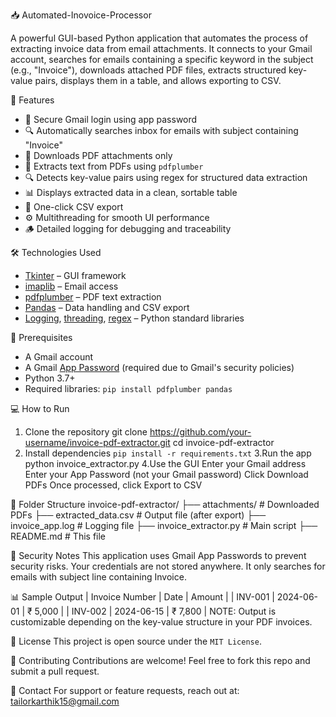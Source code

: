 📥 Automated-Inovoice-Processor


A powerful GUI-based Python application that automates the process of extracting invoice data from email attachments. 
It connects to your Gmail account, searches for emails containing a specific keyword in the subject (e.g., "Invoice"), 
downloads attached PDF files, extracts structured key-value pairs, displays them in a table, and allows exporting to CSV.


🚀 Features

- 📧 Secure Gmail login using app password
- 🔍 Automatically searches inbox for emails with subject containing "Invoice"
- 📎 Downloads PDF attachments only
- 📑 Extracts text from PDFs using `pdfplumber`
- 🔍 Detects key-value pairs using regex for structured data extraction
- 📊 Displays extracted data in a clean, sortable table
- 💾 One-click CSV export
- ⚙️ Multithreading for smooth UI performance
- 🪵 Detailed logging for debugging and traceability

🛠️ Technologies Used

- [Tkinter](w) – GUI framework
- [imaplib](w) – Email access
- [pdfplumber](w) – PDF text extraction
- [Pandas](w) – Data handling and CSV export
- [Logging](w), [threading](w), [regex](w) – Python standard libraries



🔐 Prerequisites

- A Gmail account
- A Gmail [App Password](w) (required due to Gmail's security policies)
- Python 3.7+
- Required libraries:
  `pip install pdfplumber pandas`


💻 How to Run
1. Clone the repository
   git clone https://github.com/your-username/invoice-pdf-extractor.git
   cd invoice-pdf-extractor
2. Install dependencies
   `pip install -r requirements.txt`
3.Run the app
  python invoice_extractor.py
4.Use the GUI
  Enter your Gmail address
  Enter your App Password (not your Gmail password)
  Click Download PDFs
  Once processed, click Export to CSV

📂 Folder Structure
   invoice-pdf-extractor/
   ├── attachments/         # Downloaded PDFs
   ├── extracted_data.csv   # Output file (after export)
   ├── invoice_app.log      # Logging file
   ├── invoice_extractor.py # Main script
   ├── README.md            # This file

🔐 Security Notes
   This application uses Gmail App Passwords to prevent security risks.
   Your credentials are not stored anywhere.
   It only searches for emails with subject line containing Invoice.

📊 Sample Output
   | Invoice Number | Date       | Amount  |
   | INV-001        | 2024-06-01 | ₹ 5,000 |
   | INV-002        | 2024-06-15 | ₹ 7,800 |
NOTE: Output is customizable depending on the key-value structure in your PDF invoices.

📝 License
   This project is open source under the `MIT License`.

🙌 Contributing
Contributions are welcome! Feel free to fork this repo and submit a pull request.

📧 Contact
    For support or feature requests, 
    reach out at: tailorkarthik15@gmail.com








